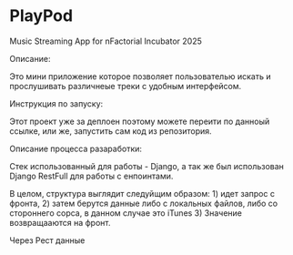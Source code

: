 # PlayPod
Music Streaming App for nFactorial Incubator 2025

Описание: 

Это мини приложение которое позволяет пользователью искать и прослушивать 
различнеые треки с удобным интерфейсом.

Инструкция по запуску: 

Этот проект уже за деплоен поэтому можете переити по данноый ссылке, или же, запустить
сам код из репозитория.


Описание процесса разаработки:

Стек использованный для работы - Django, а так же был использован Django RestFull для работы с енпоинтами.

В целом, структура выглядит следуйщим образом: 1) идет запрос с фронта, 2) затем берутся данные 
либо с локальных файлов, либо со стороннего сорса, в данном случае это iTunes 3) Значение 
возвращааются на фронт.

Через Рест данные  
